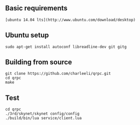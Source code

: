 ## Basic requirements
    [ubuntu 14.04 lts](http://www.ubuntu.com/download/desktop)

## Ubuntu setup
```
sudo apt-get install autoconf libreadline-dev git gitg
```

## Building from source
```
git clone https://github.com/charleeli/qrpc.git
cd qrpc
make
```

## Test
```
cd qrpc
./3rd/skynet/skynet config/config
./build/bin/lua service/client.lua
```
